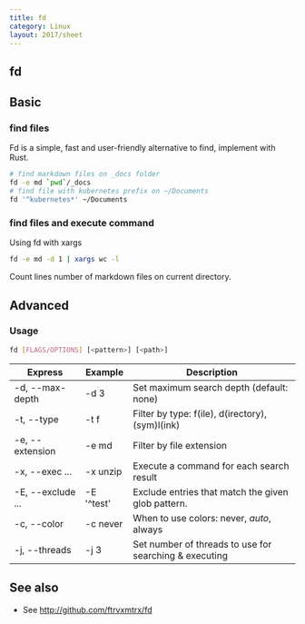 ```yaml
---
title: fd
category: Linux
layout: 2017/sheet
---
```


## fd

## Basic

### find files

Fd is a simple, fast and user-friendly alternative to find, implement with Rust.

```bash
# find markdown files on _docs folder
fd -e md `pwd`/_docs
# find file with kubernetes prefix on ~/Documents
fd '^kubernetes*' ~/Documents
```

### find files and execute command

Using fd with xargs

```bash
fd -e md -d 1 | xargs wc -l
```

Count lines number of markdown files on current directory.

## Advanced

### Usage

```bash
fd [FLAGS/OPTIONS] [<pattern>] [<path>]
```

| Express                    | Example    | Description                              |
| -------------------------- | ---------- | ---------------------------------------- |
| -d, --max-depth <depth>    | -d 3       | Set maximum search depth (default: none) |
| -t, --type <filetype>      | -t f       | Filter by type: f(ile), d(irectory), (sym)l(ink) |
| -e, --extension <ext>      | -e md      | Filter by file extension                 |
| -x, --exec <cmd>...        | -x unzip   | Execute a command for each search result |
| -E, --exclude <pattern>... | -E '^test' | Exclude entries that match the given glob pattern. |
| -c, --color <when>         | -c never   | When to use colors: never, *auto*, always |
| -j, --threads <num>        | -j 3       | Set number of threads to use for searching & executing |

## See also

- See <http://github.com/ftrvxmtrx/fd>
